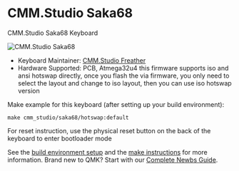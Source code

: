 # CMM.Studio Saka68

CMM.Studio Saka68 Keyboard

![CMM.Studio Saka68](https://imgur.com/gallery/tytNfdY.png)




* Keyboard Maintainer: [CMM.Studio Freather](https://github.com/CMMS-Freather)
* Hardware Supported: PCB, Atmega32u4
this firmware supports iso and ansi hotswap directly, once you flash the via firmware, you only need to select the layout and change to iso layout, then you can use iso hotswap version

Make example for this keyboard (after setting up your build environment):

    make cmm_studio/saka68/hotswap:default


For reset instruction, use the physical reset button on the back of the keyboard to enter bootloader mode

See the [build environment setup](https://docs.qmk.fm/#/getting_started_build_tools) and the [make instructions](https://docs.qmk.fm/#/getting_started_make_guide) for more information. Brand new to QMK? Start with our [Complete Newbs Guide](https://docs.qmk.fm/#/newbs).
